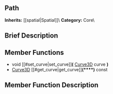 ##  Path  
**Inherits:** [[spatial|Spatial]]\\
**Category:** Core\\
##  Brief Description  

##  Member Functions 
  * void [[#set_curve|set_curve]]**(** [Curve3D](class_curve3d) curve **)**
  * [Curve3D](class_curve3d) [[#get_curve|get_curve]]**(****)** const
##  Member Function Description  
